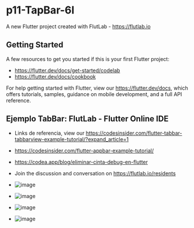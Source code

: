 # p11-TapBar-6I

A new Flutter project created with FlutLab - https://flutlab.io

## Getting Started

A few resources to get you started if this is your first Flutter project:

- https://flutter.dev/docs/get-started/codelab
- https://flutter.dev/docs/cookbook

For help getting started with Flutter, view our
https://flutter.dev/docs, which offers tutorials,
samples, guidance on mobile development, and a full API reference.

## Ejemplo TabBar: FlutLab - Flutter Online IDE

- Links de referencia, view our https://codesinsider.com/flutter-tabbar-tabbarview-example-tutorial/?expand_article=1
- https://codesinsider.com/flutter-appbar-example-tutorial/
- https://codea.app/blog/eliminar-cinta-debug-en-flutter
- Join the discussion and conversation on https://flutlab.io/residents

- ![image](https://github.com/MolinaVRL128/p11-TabBar-6I/assets/143743724/2c35079b-3282-4124-bba8-f370a002d454)
- ![image](https://github.com/MolinaVRL128/p11-TabBar-6I/assets/143743724/7af92b9a-d287-4184-83fa-cb2d73cf4562)
- ![image](https://github.com/MolinaVRL128/p11-TabBar-6I/assets/143743724/657903f2-ccae-4a33-909e-2ec524e4d351)
- ![image](https://github.com/MolinaVRL128/p11-TabBar-6I/assets/143743724/c66709fb-48a5-4f14-886b-59719d8141ec)




